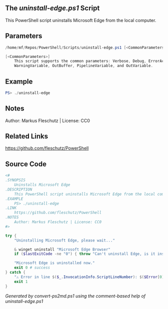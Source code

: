 ## The *uninstall-edge.ps1* Script

This PowerShell script uninstalls Microsoft Edge from the local computer.

## Parameters
```powershell
/home/mf/Repos/PowerShell/Scripts/uninstall-edge.ps1 [<CommonParameters>]

[<CommonParameters>]
    This script supports the common parameters: Verbose, Debug, ErrorAction, ErrorVariable, WarningAction, 
    WarningVariable, OutBuffer, PipelineVariable, and OutVariable.
```

## Example
```powershell
PS> ./uninstall-edge

```

## Notes
Author: Markus Fleschutz | License: CC0

## Related Links
https://github.com/fleschutz/PowerShell

## Source Code
```powershell
<#
.SYNOPSIS
	Uninstalls Microsoft Edge
.DESCRIPTION
	This PowerShell script uninstalls Microsoft Edge from the local computer.
.EXAMPLE
	PS> ./uninstall-edge
.LINK
	https://github.com/fleschutz/PowerShell
.NOTES
	Author: Markus Fleschutz | License: CC0
#>

try {
	"Uninstalling Microsoft Edge, please wait..."

	& winget uninstall "Microsoft Edge Browser"
	if ($lastExitCode -ne "0") { throw "Can't uninstall Edge, is it installed?" }

	"Microsoft Edge is uninstalled now."
	exit 0 # success
} catch {
	"⚠️ Error in line $($_.InvocationInfo.ScriptLineNumber): $($Error[0])"
	exit 1
}
```

*Generated by convert-ps2md.ps1 using the comment-based help of uninstall-edge.ps1*
